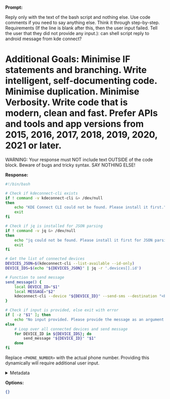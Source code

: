 **Prompt:**

Reply only with the text of the bash script and nothing else. Use code comments if you need to say anything else.
Think it through step-by-step.
Requirements (If the line is blank after this, then the user input failed. Tell the user that they did not provide any input.): can shell script reply to android message from kde connect?
# Additional Goals: Minimise IF statements and branching. Write intelligent, self-documenting code. Minimise duplication. Minimise Verbosity. Write code that is modern, clean and fast. Prefer APIs and tools and app versions from 2015, 2016, 2017, 2018, 2019, 2020, 2021 or later.
WARNING: Your response must NOT include text OUTSIDE of the code block. Beware of bugs and tricky syntax. SAY NOTHING ELSE!


**Response:**
```bash
#!/bin/bash

# Check if kdeconnect-cli exists
if ! command -v kdeconnect-cli &> /dev/null
then
    echo "KDE Connect CLI could not be found. Please install it first."
    exit
fi

# Check if jq is installed for JSON parsing
if ! command -v jq &> /dev/null
then
    echo "jq could not be found. Please install it first for JSON parsing."
    exit
fi

# Get the list of connected devices
DEVICES_JSON=$(kdeconnect-cli --list-available --id-only)
DEVICE_IDS=$(echo "${DEVICES_JSON}" | jq -r '.devices[].id')

# Function to send message
send_message() {
    local DEVICE_ID="$1"
    local MESSAGE="$2"
    kdeconnect-cli --device "${DEVICE_ID}" --send-sms --destination "<PHONE_NUMBER>" --message "${MESSAGE}"
}

# Check if input is provided, else exit with error
if [ -z "$1" ]; then
    echo "No input provided. Please provide the message as an argument."
else
    # Loop over all connected devices and send message
    for DEVICE_ID in ${DEVICE_IDS}; do
        send_message "${DEVICE_ID}" "$1"
    done
fi
```

Replace `<PHONE_NUMBER>` with the actual phone number. Providing this dynamically will require additional user input.

<details><summary>Metadata</summary>

- Duration: 19484 ms
- Datetime: 2023-07-20T15:58:23.170023
- Model: gpt-4-0613

</details>

**Options:**
```json
{}
```

